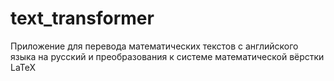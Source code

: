# text_transformer
Приложение для перевода математических текстов с английского языка на русский и преобразования к системе математической вёрстки LaTeX
